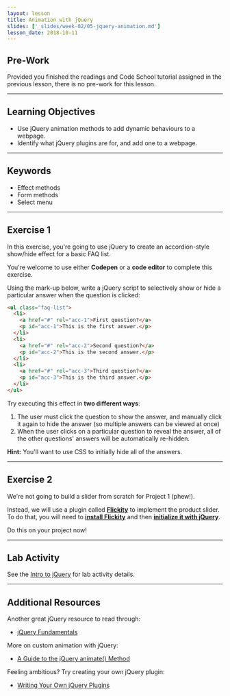 ```yaml
---
layout: lesson
title: Animation with jQuery
slides: ['_slides/week-02/05-jquery-animation.md']
lesson_date: 2018-10-11
---
```


## Pre-Work

Provided you finished the readings and Code School tutorial assigned in the previous lesson, there is no pre-work for this lesson.

---

## Learning Objectives

* Use jQuery animation methods to add dynamic behaviours to a webpage.
* Identify what jQuery plugins are for, and add one to a webpage.

---

## Keywords

* Effect methods
* Form methods
* Select menu

---

## Exercise 1

In this exercise, you're going to use jQuery to create an accordion-style show/hide effect for a basic FAQ list.

You're welcome to use either **Codepen** or a **code editor** to complete this exercise.

Using the mark-up below, write a jQuery script to selectively show or hide a particular answer when the question is clicked:

```html
<ul class="faq-list">
  <li>
    <a href="#" rel="acc-1">First question?</a>
    <p id="acc-1">This is the first answer.</p>
  </li>
  <li>
    <a href="#" rel="acc-2">Second question?</a>
    <p id="acc-2">This is the second answer.</p>
  </li>
  <li>
    <a href="#" rel="acc-3">Third question?</a>
    <p id="acc-3">This is the third answer.</p>
  </li>
</ul>
```

Try executing this effect in **two different ways**:

1.  The user must click the question to show the answer, and manually click it again to hide the answer (so multiple answers can be viewed at once)
2.  When the user clicks on a particular question to reveal the answer, all of the other questions' answers will be automatically re-hidden.

**Hint:** You'll want to use CSS to initially hide all of the answers.

---

## Exercise 2

We're not going to build a slider from scratch for Project 1 (phew!).

Instead, we will use a plugin called **[Flickity](http://flickity.metafizzy.co/)** to implement the product slider. To do that, you will need to **[install Flickity](http://flickity.metafizzy.co/#install)** and then **[initialize it with jQuery](http://flickity.metafizzy.co/#initialize-with-jquery)**.

Do this on your project now!

---

## Lab Activity

See the [Intro to jQuery](/lesson/intro-to-jquery/) for lab activity details.

---

## Additional Resources

Another great jQuery resource to read through:

* [jQuery Fundamentals](http://jqfundamentals.com/)

More on custom animation with jQuery:

* [A Guide to the jQuery animate() Method](http://www.sitepoint.com/guide-jquery-animate-method/)

Feeling ambitious? Try creating your own jQuery plugin:

* [Writing Your Own jQuery Plugins](http://blog.teamtreehouse.com/writing-your-own-jquery-plugins)
